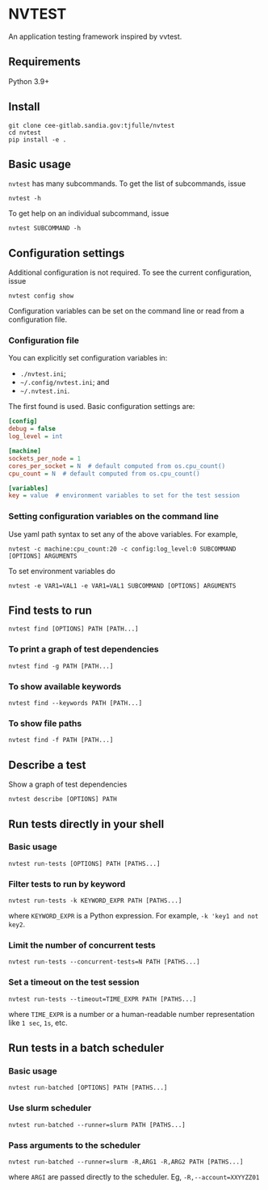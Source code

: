 # NVTEST

An application testing framework inspired by vvtest.

## Requirements

Python 3.9+

## Install

```console
git clone cee-gitlab.sandia.gov:tjfulle/nvtest
cd nvtest
pip install -e .
```

## Basic usage

`nvtest` has many subcommands.  To get the list of subcommands, issue

```console
nvtest -h
```

To get help on an individual subcommand, issue

```console
nvtest SUBCOMMAND -h
```

## Configuration settings

Additional configuration is not required.  To see the current configuration, issue

```console
nvtest config show
```

Configuration variables can be set on the command line or read from a configuration file.

### Configuration file

You can explicitly set configuration variables in:

- `./nvtest.ini`;
- `~/.config/nvtest.ini`; and
- `~/.nvtest.ini`.

The first found is used.  Basic configuration settings are:

```ini
[config]
debug = false
log_level = int

[machine]
sockets_per_node = 1
cores_per_socket = N  # default computed from os.cpu_count()
cpu_count = N  # default computed from os.cpu_count()

[variables]
key = value  # environment variables to set for the test session
```

### Setting configuration variables on the command line

Use yaml path syntax to set any of the above variables.  For example,

```console
nvtest -c machine:cpu_count:20 -c config:log_level:0 SUBCOMMAND [OPTIONS] ARGUMENTS
```

To set environment variables do

```console
nvtest -e VAR1=VAL1 -e VAR1=VAL1 SUBCOMMAND [OPTIONS] ARGUMENTS
```

## Find tests to run

```console
nvtest find [OPTIONS] PATH [PATH...]
```

### To print a graph of test dependencies

```console
nvtest find -g PATH [PATH...]
```

### To show available keywords

```console
nvtest find --keywords PATH [PATH...]
```

### To show file paths

```console
nvtest find -f PATH [PATH...]
```

## Describe a test

Show a graph of test dependencies

```console
nvtest describe [OPTIONS] PATH
```

## Run tests directly in your shell

### Basic usage

```console
nvtest run-tests [OPTIONS] PATH [PATHS...]
```

### Filter tests to run by keyword

```console
nvtest run-tests -k KEYWORD_EXPR PATH [PATHS...]
```

where `KEYWORD_EXPR` is a Python expression.  For example, `-k 'key1 and not key2`.

### Limit the number of concurrent tests

```console
nvtest run-tests --concurrent-tests=N PATH [PATHS...]
```

### Set a timeout on the test session

```console
nvtest run-tests --timeout=TIME_EXPR PATH [PATHS...]
```

where `TIME_EXPR` is a number or a human-readable number representation like `1 sec`, `1s`, etc.

## Run tests in a batch scheduler

### Basic usage

```console
nvtest run-batched [OPTIONS] PATH [PATHS...]
```

### Use slurm scheduler

```console
nvtest run-batched --runner=slurm PATH [PATHS...]
```

### Pass arguments to the scheduler

```console
nvtest run-batched --runner=slurm -R,ARG1 -R,ARG2 PATH [PATHS...]
```

where `ARGI` are passed directly to the scheduler.  Eg, `-R,--account=XXYYZZ01`
